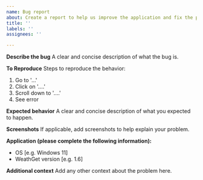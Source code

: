 ```yaml
---
name: Bug report
about: Create a report to help us improve the application and fix the problems
title: ''
labels: ''
assignees: ''

---
```


**Describe the bug**
A clear and concise description of what the bug is.

**To Reproduce**
Steps to reproduce the behavior:
1. Go to '...'
2. Click on '....'
3. Scroll down to '....'
4. See error

**Expected behavior**
A clear and concise description of what you expected to happen.

**Screenshots**
If applicable, add screenshots to help explain your problem.

**Application (please complete the following information):**
 - OS [e.g. Windows 11]
 - WeathGet version [e.g. 1.6]

**Additional context**
Add any other context about the problem here.
